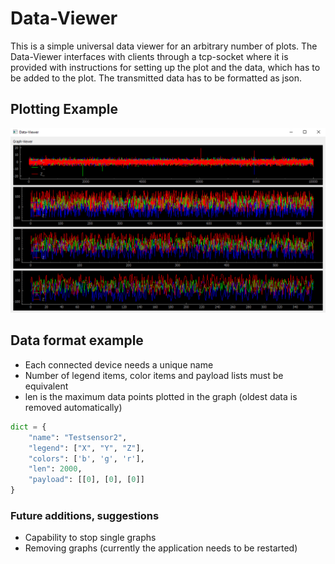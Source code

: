 # Data-Viewer
This is a simple universal data viewer for an arbitrary number of plots.
The Data-Viewer interfaces with clients through a tcp-socket where it is 
provided with instructions for setting up the plot and the data, which has to 
be added to the plot. The transmitted data has to be formatted as json.

## Plotting Example
![Plot-Example](assets/image.png)


## Data format example
- Each connected device needs a unique name
- Number of legend items, color items and payload lists must be equivalent
- len is the maximum data points plotted in the graph (oldest data is removed automatically)

```py
dict = {
    "name": "Testsensor2",
    "legend": ["X", "Y", "Z"],
    "colors": ['b', 'g', 'r'],
    "len": 2000,
    "payload": [[0], [0], [0]]
}
```

### Future additions, suggestions
- Capability to stop single graphs
- Removing graphs (currently the application needs to be restarted)
